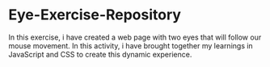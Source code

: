# Eye-Exercise-Repository

In this exercise, i have created a web page with two eyes that will follow our mouse movement. 
In this activity, i have brought together my learnings in JavaScript and CSS to create this dynamic experience.
